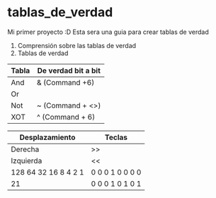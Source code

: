 # tablas_de_verdad
Mi primer proyecto :D
Esta sera una guia para crear tablas de verdad 

1. Comprensión sobre las tablas de verdad
2. Tablas de verdad 

| Tabla | De verdad bit a bit|
| ----------- | ----------- |
| And | & (Command +6)|
| Or | | (Command + {})|
| Not | ~ (Command + <>)|
| XOT | ^ (Command + 6)|


| Desplazamiento| Teclas |
|-----------|-----------|
| Derecha | >> |
| Izquierda | << |
| 128 64 32 16 8 4 2 1 | 0 0 0 1 0 0 0 0| 
| 21 | 0 0 0 1 0 1 0 1 |